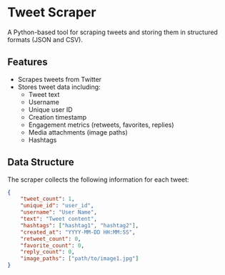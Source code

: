 # Tweet Scraper

A Python-based tool for scraping tweets and storing them in structured formats (JSON and CSV).

## Features

- Scrapes tweets from Twitter
- Stores tweet data including:
  - Tweet text
  - Username
  - Unique user ID
  - Creation timestamp
  - Engagement metrics (retweets, favorites, replies)
  - Media attachments (image paths)
  - Hashtags

## Data Structure

The scraper collects the following information for each tweet:

```json
{
    "tweet_count": 1,
    "unique_id": "user_id",
    "username": "User Name",
    "text": "Tweet content",
    "hashtags": ["hashtag1", "hashtag2"],
    "created_at": "YYYY-MM-DD HH:MM:SS",
    "retweet_count": 0,
    "favorite_count": 0,
    "reply_count": 0,
    "image_paths": ["path/to/image1.jpg"]
}